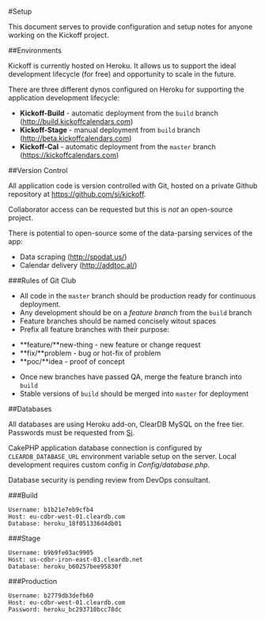 #Setup

This document serves to provide configuration and setup notes for anyone working on the Kickoff project.

##Environments

Kickoff is currently hosted on Heroku. It allows us to support the ideal development lifecycle (for free) and opportunity to scale in the future. 

There are three different dynos configured on Heroku for supporting the application development lifecycle:

 * **Kickoff-Build** - automatic deployment from the `build` branch (http://build.kickoffcalendars.com)
 * **Kickoff-Stage** - manual deployment from `build` branch (http://beta.kickoffcalendars.com)
 * **Kickoff-Cal** - automatic deployment from the `master` branch (https://kickoffcalendars.com)

##Version Control

All application code is version controlled with Git, hosted on a private Github repository at https://github.com/si/kickoff. 

Collaborator access can be requested but this is *not* an open-source project. 

There is potential to open-source some of the data-parsing services of the app:
 
 * Data scraping (http://spodat.us/)
 * Calendar delivery (http://addtoc.al/)

###Rules of Git Club

* All code in the `master` branch should be production ready for continuous deployment.
* Any development should be on a *feature branch* from the `build` branch
* Feature branches should be named concisely witout spaces
* Prefix all feature branches with their purpose:
 - **feature/**new-thing - new feature or change request
 - **fix/**problem - bug or hot-fix of problem
 - **poc/**idea - proof of concept
* Once new branches have passed QA, merge the feature branch into `build`
* Stable versions of `build` should be merged into `master` for deployment 
 
##Databases

All databases are using Heroku add-on, ClearDB MySQL on the free tier.
Passwords must be requested from [Si](https://github.com/si).

CakePHP application database connection is configured by `CLEARDB_DATABASE_URL` environment variable setup on the server. Local development requires custom config in *Config/database.php*. 

Database security is pending review from DevOps consultant.
 
###Build

    Username: b1b21e7eb9cfb4
    Host: eu-cdbr-west-01.cleardb.com
    Database: heroku_18f051336d4db01

###Stage

    Username: b9b9fe03ac9905
    Host: us-cdbr-iron-east-03.cleardb.net
    Database: heroku_b60257bee95830f

###Production

    Username: b2779db3defb60
    Host: eu-cdbr-west-01.cleardb.com
    Password: heroku_bc293710bcc78dc